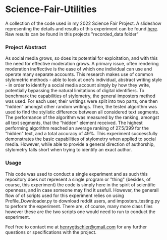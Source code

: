 # Science-Fair-Utilities
A collection of the code used in my 2022 Science Fair Project. A slideshow representing the details and results of this experiment can be found [here](https://docs.google.com/presentation/d/1eHU47d5N7uJEQOwiM-YNiEXEwjyVUadOiPHeUgPeXpY/edit?usp=sharing). Raw results can be found in this projects "recorded_data folder"

### Project Abstract
  As social media grows, so does its potential for exploitation, and with this the need for effective moderation grows. A primary issue, often rendering moderation ineffective is the ease of which one individual can use and operate many separate accounts. This research makes use of common stylometric methods - able to look at one's individual, abstract writing style - in order to identify a social media account simply by how they write, potentially bypassing the natural limitations of digital identifiers.
  To benchmark the capabilities of stylometry, the general imposters method was used. For each user, their writings were split into two parts, one then “hidden” amongst other random writings. Then, the tested algorithm was used to find the stylistic difference between all considered text segments. The performance of the algorithm was measured by the ranking, amongst all text segments, that the “hidden” element received. The highest performing algorithm reached an average ranking of 27.5/399 for the “hidden" text, and a total accuracy of 49%.
  This experiment successfully demonstrates the basic capabilities of stylometry when applied to social media. However, while able to provide a general direction of authorship, stylometry falls short when trying to identify an exact author.

### Usage
This code was used to conduct a single experiment and as such this repository does not represent a single program or "thing" (besides, of course, this experiment) the code is simply here in the spirit of scientific openness, and in case someone may find it usefull. However, the generall flow of of scripts used for this experiment relies on using Profile_Downloader.py to download reddit users, and imposters_testing.py to perform the experiment. There are, of course, many more class files however these are the two scripts one would need to run to conduct the experiment.

Feel free to contact me at henrygtischler@gmail.com for any further questions or specifications with the project.
